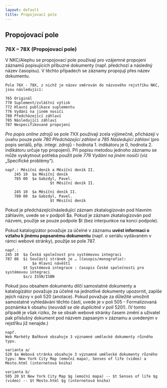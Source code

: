 ```yaml
---
layout: default
title: Propojovací pole
---
```


## Propojovací pole

### 76X – 78X (Propojovací pole)

V NKC/Alephu se propojovací pole používají pro vzájemné propojení záznamů popisujících příbuzné dokumenty (např. předchozí a následný název časopisu). V těchto případech se záznamy propojují přes název dokumentu.

```
Pole 76X - 78X, z nichž je název směrován do názvového rejstříku NKC, jsou následující:

765	Originál
770	Suplement/zvláštní výtisk
772	Hlavní publikace suplementu
776	Vydání na jiném nosiči
780	Předcházející záhlaví
785	Následující záhlaví
787	Nespecifikované propojení
```

*Pro popis online zdrojů* se pole 7XX používají zcela výjimečně, přicházejí v úvahu pouze *pole 780 Předcházející záhlaví a 785 Následující záhlaví* (pro popis seriálů, příp. integr. zdrojů - hodnota 1. indikátoru je 0, hodnota 2. indikátoru určuje typ propojení). Při popisu metodou jednoho záznamu se může vyskytnout potřeba použít pole *776 Vydání na jiném nosiči* (viz „Specifické problémy“).

```
např.: Měsíční deník a Měsíční deník II.
	245 10 	$a Měsíční deník
	785 00 	$a Gabzdyl, Pavel.
					$t Měsíční deník II.

	245 10	$a Měsíční deník II.
	780 00 	$a Gabzdyl, Pavel.
					$t Měsíční deník
```

Pokud je předcházející/následující záznam zkatalogizován pod hlavním záhlavím, uvede se v podpoli $a. Pokud je záznam zkatalogizován pod názvem, použije se pouze podpole $t (bez interpunkce na konci podpole).

Pokud katalogizátor považuje za účelné v záznamu **uvést informaci o vztahu k jinému popsanému dokumentu** (např. o seriálu vydávaném v rámci webové stránky), použije se pole 787.

```
např.:
245 10 	$a Česká společnost pro systémovou integraci
787 08	$i Součástí stránek je … (časopis/monografie):
	    	$a Hlavní návěští
      	$t Systémová integrace : časopis České společnosti pro systémovou integraci
      	$x/z ISSN/ISBN
```

Pokud jsou obsahem dokumentu dílčí samostatné dokumenty a katalogizátor považuje za účelné na jednotlivé dokumenty upozornit, zapíše jejich názvy v poli 520 (anotace).
Pokud považuje za důležité umožnit samostatné vyhledávání těchto částí, uvede je v poli 505 - Formalizovaná poznámka k obsahu (*neuvádí se ale duplicitně v poli* 520!). (V tomto případě je však riziko, že se obsah webové stránky časem změní a uživatel pak příslušný dokument pod názvem zapsaným v záznamu a uvedeným v rejstříku již nenajde.)

```
např.
Web Markéty Baňkové obsahuje 3 významné umělecké dokumenty různého typu.

varianta a/
520 $a Webová stránka obsahuje 3 významné umělecké dokumenty různého typu: New York City Map (emoční mapa), Senses of life (video) a Mesto.html (internetová kniha)

varianta b/
505 20 $t New York City Map $g (emoční mapa) -- $t Senses of life $g (video) -- $t Mesto.html $g (internetová kniha)
```
